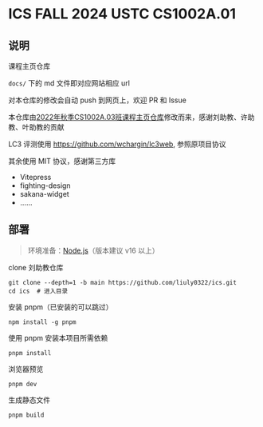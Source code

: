 # ICS FALL 2024 USTC CS1002A.01

## 说明

课程主页仓库

`docs/` 下的 md 文件即对应网站相应 url

对本仓库的修改会自动 push 到网页上，欢迎 PR 和 Issue

本仓库由[2022年秋季CS1002A.03班课程主页仓库](https://github.com/liuly0322/ics)修改而来，感谢刘助教、许助教、叶助教的贡献

LC3 评测使用 <https://github.com/wchargin/lc3web>, 参照原项目协议

其余使用 MIT 协议，感谢第三方库

- Vitepress
- fighting-design
- sakana-widget
- ......

## 部署

> 环境准备：[Node.js](http://nodejs.cn/download/)（版本建议 v16 以上）

clone 刘助教仓库

```
git clone --depth=1 -b main https://github.com/liuly0322/ics.git
cd ics  # 进入目录
```

安装 pnpm（已安装的可以跳过）

```
npm install -g pnpm
```

使用 pnpm 安装本项目所需依赖

```
pnpm install
```

浏览器预览

```
pnpm dev
```

生成静态文件

```
pnpm build
```
